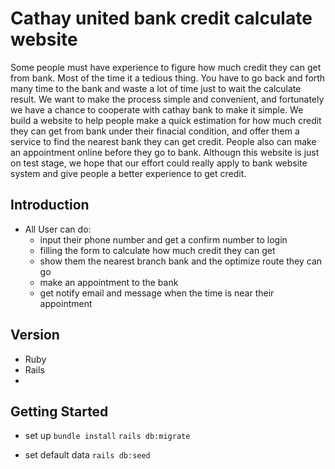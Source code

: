 # Cathay united bank credit calculate website
Some people must have experience to figure how much credit they can get from bank. Most of the time it a tedious thing. You have to go back and forth many time to the bank and waste a lot of time just to wait the calculate result. We want to make the process simple and convenient, and fortunately we have a chance to cooperate with cathay bank to make it simple. We build a website to help people make a quick estimation for how much credit they can get from bank under their finacial condition, and offer them a service to find the nearest bank they can get credit. People also can make an appointment online before they go to bank. Althougn this website is just on test stage, we hope that our effort could really apply to bank website system and give people a better experience to get credit.

## Introduction
* All User can do:
  + input their phone number and get a confirm number to login
  + filling the form to calculate how much credit they can get
  + show them the nearest branch bank and the optimize route they can go
  + make an appointment to the bank
  + get notify email and message when the time is near their appointment

## Version
* Ruby
* Rails
* 

## Getting Started
* set up
`bundle install`
`rails db:migrate`

* set default data
`rails db:seed`
